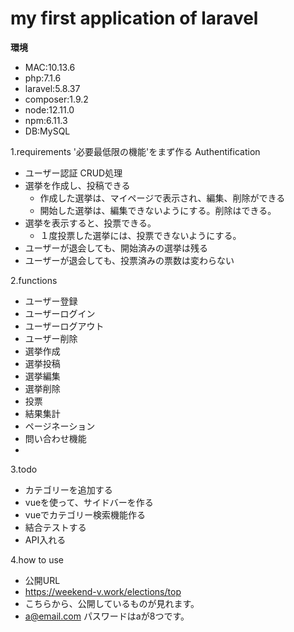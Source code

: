 # my first application of laravel 
**環境**
- MAC:10.13.6
- php:7.1.6
- laravel:5.8.37
- composer:1.9.2
- node:12.11.0
- npm:6.11.3
- DB:MySQL

1.requirements
'必要最低限の機能'をまず作る
Authentification
- ユーザー認証
CRUD処理
- 選挙を作成し、投稿できる
    - 作成した選挙は、マイページで表示され、編集、削除ができる
    - 開始した選挙は、編集できないようにする。削除はできる。
- 選挙を表示すると、投票できる。
    - １度投票した選挙には、投票できないようにする。
- ユーザーが退会しても、開始済みの選挙は残る
- ユーザーが退会しても、投票済みの票数は変わらない

2.functions
- ユーザー登録
- ユーザーログイン
- ユーザーログアウト
- ユーザー削除
- 選挙作成
- 選挙投稿
- 選挙編集
- 選挙削除
- 投票
- 結果集計
- ページネーション
- 問い合わせ機能
- 

3.todo
- カテゴリーを追加する
- vueを使って、サイドバーを作る
- vueでカテゴリー検索機能作る
- 結合テストする
- API入れる

4.how to use
- 公開URL
- https://weekend-v.work/elections/top
- こちらから、公開しているものが見れます。
- a@email.com パスワードはaが8つです。
